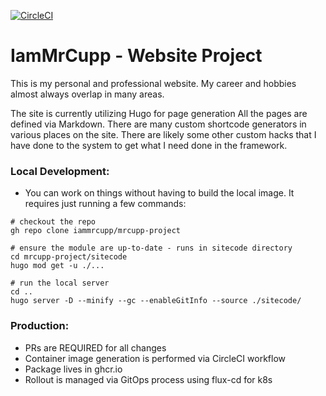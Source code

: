 [![CircleCI](https://circleci.com/gh/IamMrCupp/mrcupp-project/tree/master.svg?style=svg)](https://circleci.com/gh/IamMrCupp/mrcupp-project/tree/master)

# IamMrCupp - Website Project

This is my personal and professional website. My career and hobbies almost always overlap in many areas.

The site is currently utilizing Hugo for page generation  All the pages are defined via Markdown.
There are many custom shortcode generators in various places on the site. There are likely some other custom hacks that I have done to the system to get what I need done in the framework.


### Local Development:
- You can work on things without having to build the local image. It requires just running a few commands:
```
# checkout the repo
gh repo clone iammrcupp/mrcupp-project

# ensure the module are up-to-date - runs in sitecode directory
cd mrcupp-project/sitecode
hugo mod get -u ./...

# run the local server
cd ..
hugo server -D --minify --gc --enableGitInfo --source ./sitecode/
```

### Production:
- PRs are REQUIRED for all changes
- Container image generation is performed via CircleCI workflow
- Package lives in ghcr.io
- Rollout is managed via GitOps process using flux-cd for k8s